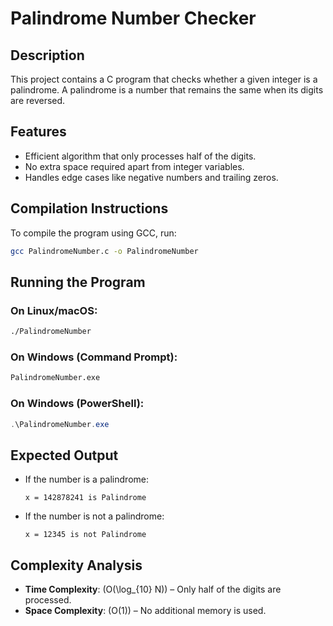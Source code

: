 # Palindrome Number Checker

## Description

This project contains a C program that checks whether a given integer is a palindrome. A palindrome is a number that remains the same when its digits are reversed.

## Features

- Efficient algorithm that only processes half of the digits.
- No extra space required apart from integer variables.
- Handles edge cases like negative numbers and trailing zeros.

## Compilation Instructions

To compile the program using GCC, run:

```sh
gcc PalindromeNumber.c -o PalindromeNumber
```

## Running the Program

### On Linux/macOS:
```sh
./PalindromeNumber
```

### On Windows (Command Prompt):
```cmd
PalindromeNumber.exe
```

### On Windows (PowerShell):
```powershell
.\PalindromeNumber.exe
```

## Expected Output

- If the number is a palindrome:
  ```
  x = 142878241 is Palindrome
  ```
- If the number is not a palindrome:
  ```
  x = 12345 is not Palindrome
  ```

## Complexity Analysis

- **Time Complexity**: \(O(\log_{10} N)\) – Only half of the digits are processed.
- **Space Complexity**: \(O(1)\) – No additional memory is used.
